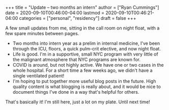+++
title = "Update – two months an intern"
author = ["Ryan Cummings"]
date = 2020-09-10T00:46:00-04:00
lastmod = 2020-09-10T00:46:21-04:00
categories = ["personal", "residency"]
draft = false
+++

A few small updates from me, sitting in the call room on night float, with a few spare minutes between pages.

-   Two months into intern year as a prelim in internal medicine, I've been through the ICU, floors, a quick pulm-crit elective, and now night float.
-   Life is good. I'm in a supportive, small NYC program with very little of the malignant atmosphere that NYC programs are known for.
-   COVID is around, but not highly active. We have one or two cases in the whole hospital. For a short time a few weeks ago, we didn't have a single ventilated patient!
-   I'm hoping to put together more useful blog posts in the future. High quality content is what blogging is really about, and it would be nice to document things I've done in a way that's helpful for others.

That's basically it! I'm still here, just a lot on my plate. Until next time!
